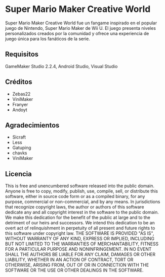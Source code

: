 # Super Mario Maker Creative World

Super Mario Maker Creative World fue un fangame inspirado en el popular juego de Nintendo, Super Mario Maker de Wii U. El juego presenta niveles personalizados creados por la comunidad y ofrece una experiencia de juego única para los fanáticos de la serie.

## Requisitos

GameMaker Studio 2.2.4, 
Android Studio, 
Visual Studio

## Créditos

- Zebas22
- ViniMaker
- Franyer
- Andoyt

## Agradecimientos

- Sicraft
- Less
- Gatuping
- chavks
- ViniMaker


## Licencia 

This is free and unencumbered software released into the public domain.  Anyone is free to copy, modify, publish, use, compile, sell, or distribute this software, either in source code form or as a compiled binary, for any purpose, commercial or non-commercial, and by any means.  In jurisdictions that recognize copyright laws, the author or authors of this software dedicate any and all copyright interest in the software to the public domain. We make this dedication for the benefit of the public at large and to the detriment of our heirs and successors. We intend this dedication to be an overt act of relinquishment in perpetuity of all present and future rights to this software under copyright law.  THE SOFTWARE IS PROVIDED "AS IS", WITHOUT WARRANTY OF ANY KIND, EXPRESS OR IMPLIED, INCLUDING BUT NOT LIMITED TO THE WARRANTIES OF MERCHANTABILITY, FITNESS FOR A PARTICULAR PURPOSE AND NONINFRINGEMENT. IN NO EVENT SHALL THE AUTHORS BE LIABLE FOR ANY CLAIM, DAMAGES OR OTHER LIABILITY, WHETHER IN AN ACTION OF CONTRACT, TORT OR OTHERWISE, ARISING FROM, OUT OF OR IN CONNECTION WITH THE SOFTWARE OR THE USE OR OTHER DEALINGS IN THE SOFTWARE.
